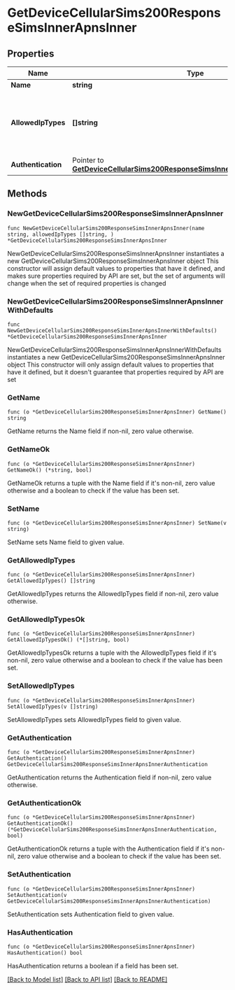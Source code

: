 # GetDeviceCellularSims200ResponseSimsInnerApnsInner

## Properties

Name | Type | Description | Notes
------------ | ------------- | ------------- | -------------
**Name** | **string** | APN name. | 
**AllowedIpTypes** | **[]string** | IP versions to support (permitted values include &#39;ipv4&#39;, &#39;ipv6&#39;). | 
**Authentication** | Pointer to [**GetDeviceCellularSims200ResponseSimsInnerApnsInnerAuthentication**](GetDeviceCellularSims200ResponseSimsInnerApnsInnerAuthentication.md) |  | [optional] 

## Methods

### NewGetDeviceCellularSims200ResponseSimsInnerApnsInner

`func NewGetDeviceCellularSims200ResponseSimsInnerApnsInner(name string, allowedIpTypes []string, ) *GetDeviceCellularSims200ResponseSimsInnerApnsInner`

NewGetDeviceCellularSims200ResponseSimsInnerApnsInner instantiates a new GetDeviceCellularSims200ResponseSimsInnerApnsInner object
This constructor will assign default values to properties that have it defined,
and makes sure properties required by API are set, but the set of arguments
will change when the set of required properties is changed

### NewGetDeviceCellularSims200ResponseSimsInnerApnsInnerWithDefaults

`func NewGetDeviceCellularSims200ResponseSimsInnerApnsInnerWithDefaults() *GetDeviceCellularSims200ResponseSimsInnerApnsInner`

NewGetDeviceCellularSims200ResponseSimsInnerApnsInnerWithDefaults instantiates a new GetDeviceCellularSims200ResponseSimsInnerApnsInner object
This constructor will only assign default values to properties that have it defined,
but it doesn't guarantee that properties required by API are set

### GetName

`func (o *GetDeviceCellularSims200ResponseSimsInnerApnsInner) GetName() string`

GetName returns the Name field if non-nil, zero value otherwise.

### GetNameOk

`func (o *GetDeviceCellularSims200ResponseSimsInnerApnsInner) GetNameOk() (*string, bool)`

GetNameOk returns a tuple with the Name field if it's non-nil, zero value otherwise
and a boolean to check if the value has been set.

### SetName

`func (o *GetDeviceCellularSims200ResponseSimsInnerApnsInner) SetName(v string)`

SetName sets Name field to given value.


### GetAllowedIpTypes

`func (o *GetDeviceCellularSims200ResponseSimsInnerApnsInner) GetAllowedIpTypes() []string`

GetAllowedIpTypes returns the AllowedIpTypes field if non-nil, zero value otherwise.

### GetAllowedIpTypesOk

`func (o *GetDeviceCellularSims200ResponseSimsInnerApnsInner) GetAllowedIpTypesOk() (*[]string, bool)`

GetAllowedIpTypesOk returns a tuple with the AllowedIpTypes field if it's non-nil, zero value otherwise
and a boolean to check if the value has been set.

### SetAllowedIpTypes

`func (o *GetDeviceCellularSims200ResponseSimsInnerApnsInner) SetAllowedIpTypes(v []string)`

SetAllowedIpTypes sets AllowedIpTypes field to given value.


### GetAuthentication

`func (o *GetDeviceCellularSims200ResponseSimsInnerApnsInner) GetAuthentication() GetDeviceCellularSims200ResponseSimsInnerApnsInnerAuthentication`

GetAuthentication returns the Authentication field if non-nil, zero value otherwise.

### GetAuthenticationOk

`func (o *GetDeviceCellularSims200ResponseSimsInnerApnsInner) GetAuthenticationOk() (*GetDeviceCellularSims200ResponseSimsInnerApnsInnerAuthentication, bool)`

GetAuthenticationOk returns a tuple with the Authentication field if it's non-nil, zero value otherwise
and a boolean to check if the value has been set.

### SetAuthentication

`func (o *GetDeviceCellularSims200ResponseSimsInnerApnsInner) SetAuthentication(v GetDeviceCellularSims200ResponseSimsInnerApnsInnerAuthentication)`

SetAuthentication sets Authentication field to given value.

### HasAuthentication

`func (o *GetDeviceCellularSims200ResponseSimsInnerApnsInner) HasAuthentication() bool`

HasAuthentication returns a boolean if a field has been set.


[[Back to Model list]](../README.md#documentation-for-models) [[Back to API list]](../README.md#documentation-for-api-endpoints) [[Back to README]](../README.md)


